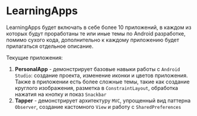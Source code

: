 # LearningApps

LearningApps будет включать в себе более 10 приложений, в каждом из которых будут проработаны те или иные темы по
Android разработке, помимо сухого кода, дополнительно к каждому приложению будет прилагаться отдельное описание.

Текущие приложения:

1. **PersonalApp** - демонстрирует базовые навыки работы с <code>Android Studio</code>: создание проекта, изменение иконки и цветов приложения. 
Также в приложении есть более сложные темы, такие как создание круглого изображения, разметка в <code>ConstraintLayout</code>, обработка нажатия на кнопку и показ <code>Snackbar</code>
2. **Tapper** - демонстрирует архитектуру <code>MVC</code>, упрощенный вид паттерна <code>Observer</code>, создание кастомного <code>View</code> и работу с <code>SharedPreferences</code>
